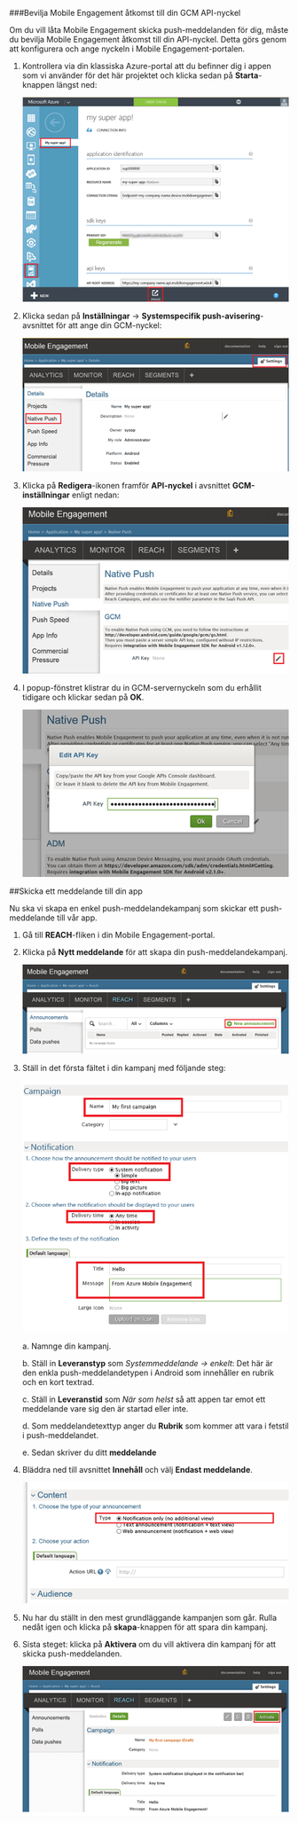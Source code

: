 ###Bevilja Mobile Engagement åtkomst till din GCM API-nyckel

Om du vill låta Mobile Engagement skicka push-meddelanden för dig, måste du bevilja Mobile Engagement åtkomst till din API-nyckel. Detta görs genom att konfigurera och ange nyckeln i Mobile Engagement-portalen.

1. Kontrollera via din klassiska Azure-portal att du befinner dig i appen som vi använder för det här projektet och klicka sedan på **Starta**-knappen längst ned:

    ![](./media/mobile-engagement-android-send-push/engage-button.png)

2. Klicka sedan på **Inställningar** -> **Systemspecifik push-avisering**-avsnittet för att ange din GCM-nyckel:

    ![](./media/mobile-engagement-android-send-push/engagement-portal.png)

3. Klicka på **Redigera**-ikonen framför **API-nyckel** i avsnittet **GCM-inställningar** enligt nedan:

    ![](./media/mobile-engagement-android-send-push/native-push-settings.png)

4. I popup-fönstret klistrar du in GCM-servernyckeln som du erhållit tidigare och klickar sedan på **OK**.

    ![](./media/mobile-engagement-android-send-push/api-key.png)

##<a id="send"></a>Skicka ett meddelande till din app

Nu ska vi skapa en enkel push-meddelandekampanj som skickar ett push-meddelande till vår app.

1. Gå till **REACH**-fliken i din Mobile Engagement-portal.

2. Klicka på **Nytt meddelande** för att skapa din push-meddelandekampanj.

    ![](./media/mobile-engagement-android-send-push/new-announcement.png)

3. Ställ in det första fältet i din kampanj med följande steg:

    ![](./media/mobile-engagement-android-send-push/campaign-first-params.png)

    a. Namnge din kampanj.

    b. Ställ in **Leveranstyp** som *Systemmeddelande -> enkelt*: Det här är den enkla push-meddelandetypen i Android som innehåller en rubrik och en kort textrad.

    c. Ställ in **Leveranstid** som *När som helst* så att appen tar emot ett meddelande vare sig den är startad eller inte.

    d. Som meddelandetexttyp anger du **Rubrik** som kommer att vara i fetstil i push-meddelandet.

    e. Sedan skriver du ditt **meddelande**

4. Bläddra ned till avsnittet **Innehåll** och välj **Endast meddelande**.

    ![](./media/mobile-engagement-android-send-push/campaign-content.png)

5. Nu har du ställt in den mest grundläggande kampanjen som går. Rulla nedåt igen och klicka på **skapa**-knappen för att spara din kampanj.

6. Sista steget: klicka på **Aktivera** om du vill aktivera din kampanj för att skicka push-meddelanden.

    ![](./media/mobile-engagement-android-send-push/campaign-activate.png)

<!--HONumber=Sep16_HO3-->


